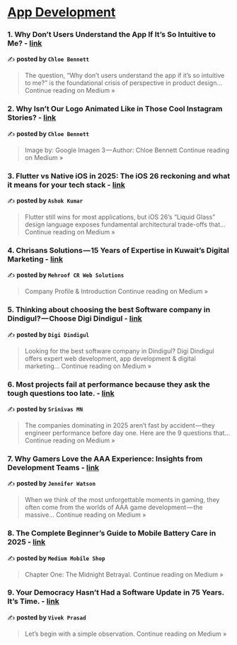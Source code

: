
<h1><a href=https://medium.com/tag/mobile-app-development/recommended target="_blank" rel="noopener noreferrer">App Development</a></h1>
<h3>1. Why Don’t Users Understand the App If It’s So Intuitive to Me? - <a href="https://medium.com/@Chloe-Bennett/why-dont-users-understand-the-app-if-it-s-so-intuitive-to-me-4bdc761aa00d?source=rss------mobile_app_development-5" target="_blank" rel="noopener noreferrer">link</a></h3>

✍️ **posted by `Chloe Bennett`**

<blockquote>The question, “Why don’t users understand the app if it’s so intuitive to me?” is the foundational crisis of perspective in product design…
Continue reading on Medium »</blockquote>

<h3>2. Why Isn’t Our Logo Animated Like in Those Cool Instagram Stories? - <a href="https://medium.com/@Chloe-Bennett/why-isnt-our-logo-animated-like-in-those-cool-instagram-stories-ddebbb3a7d17?source=rss------mobile_app_development-5" target="_blank" rel="noopener noreferrer">link</a></h3>

✍️ **posted by `Chloe Bennett`**

<blockquote>Image by: Google Imagen 3 — Author: Chloe Bennett
Continue reading on Medium »</blockquote>

<h3>3. Flutter vs Native iOS in 2025: The iOS 26 reckoning and what it means for your tech stack - <a href="https://medium.com/@ashokkumar_59759/flutter-vs-native-ios-in-2025-the-ios-26-reckoning-and-what-it-means-for-your-tech-stack-1ad75ef22c2a?source=rss------mobile_app_development-5" target="_blank" rel="noopener noreferrer">link</a></h3>

✍️ **posted by `Ashok Kumar`**

<blockquote>Flutter still wins for most applications, but iOS 26’s “Liquid Glass” design language exposes fundamental architectural trade-offs that…
Continue reading on Medium »</blockquote>

<h3>4. Chrisans Solutions — 15 Years of Expertise in Kuwait’s Digital Marketing - <a href="https://medium.com/@mehroof/chrisans-solutions-15-years-of-expertise-in-kuwaits-digital-marketing-43944b994616?source=rss------mobile_app_development-5" target="_blank" rel="noopener noreferrer">link</a></h3>

✍️ **posted by `Mehroof CR Web Solutions`**

<blockquote>Company Profile & Introduction
Continue reading on Medium »</blockquote>

<h3>5. Thinking about choosing the best Software company in Dindigul? — Choose Digi Dindigul - <a href="https://medium.com/@digidindigul/best-software-company-in-dindigul-digi-dindigul-3ebddeeac37d?source=rss------mobile_app_development-5" target="_blank" rel="noopener noreferrer">link</a></h3>

✍️ **posted by `Digi Dindigul`**

<blockquote>Looking for the best software company in Dindigul? Digi Dindigul offers expert web development, app development & digital marketing…
Continue reading on Medium »</blockquote>

<h3>6. Most projects fail at performance because they ask the tough questions too late. - <a href="https://medium.com/@srinivasmn.blr/most-projects-fail-at-performance-because-they-ask-the-tough-questions-too-late-384afa4c2f5f?source=rss------mobile_app_development-5" target="_blank" rel="noopener noreferrer">link</a></h3>

✍️ **posted by `Srinivas MN`**

<blockquote>The companies dominating in 2025 aren’t fast by accident — they engineer performance before day one. Here are the 9 questions that…
Continue reading on Medium »</blockquote>

<h3>7. Why Gamers Love the AAA Experience: Insights from Development Teams - <a href="https://medium.com/@jenniferwatsonus111/why-gamers-love-the-aaa-experience-insights-from-development-teams-125981ead8a4?source=rss------mobile_app_development-5" target="_blank" rel="noopener noreferrer">link</a></h3>

✍️ **posted by `Jennifer Watson`**

<blockquote>When we think of the most unforgettable moments in gaming, they often come from the worlds of AAA game development — the massive…
Continue reading on Medium »</blockquote>

<h3>8. The Complete Beginner’s Guide to Mobile Battery Care in 2025 - <a href="https://medium.com/@imtiazahmad6321/the-complete-beginners-guide-to-mobile-battery-care-in-2025-c378ee918a1a?source=rss------mobile_app_development-5" target="_blank" rel="noopener noreferrer">link</a></h3>

✍️ **posted by `Medium Mobile Shop`**

<blockquote>Chapter One: The Midnight Betrayal.
Continue reading on Medium »</blockquote>

<h3>9. Your Democracy Hasn’t Had a Software Update in 75 Years. It’s Time. - <a href="https://medium.com/@nx.vivek/your-democracy-hasnt-had-a-software-update-in-75-years-it-s-time-d8c20af09ebb?source=rss------mobile_app_development-5" target="_blank" rel="noopener noreferrer">link</a></h3>

✍️ **posted by `Vivek Prasad`**

<blockquote>Let’s begin with a simple observation.
Continue reading on Medium »</blockquote>

